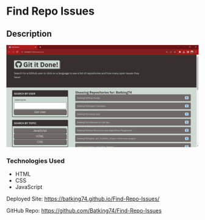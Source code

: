 # Find Repo Issues

## Description

![Image of Find Repo Project](./assets/Find-Repo-Issues-Project.png)


### Technologies Used
- HTML
- CSS
- JavaScript


Deployed Site: https://batking74.github.io/Find-Repo-Issues/

GitHub Repo: https://github.com/Batking74/Find-Repo-Issues